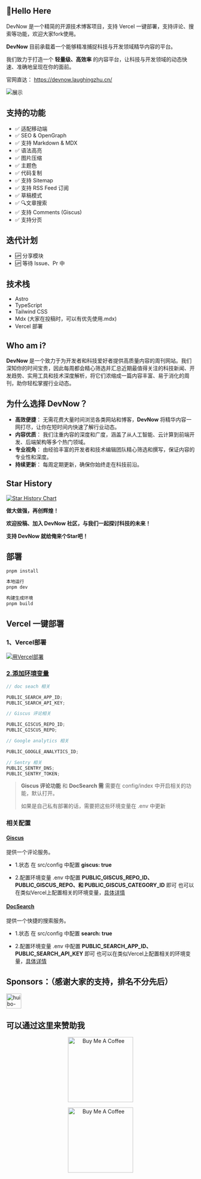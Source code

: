 ## 🚀Hello Here

DevNow 是一个精简的开源技术博客项目，支持 Vercel 一键部署，支持评论、搜索等功能，欢迎大家fork使用。

**DevNow** 目前承载着一个能够精准捕捉科技与开发领域精华内容的平台。

我们致力于打造一个 **轻量级、高效率** 的内容平台，让科技与开发领域的动态快速、准确地呈现在你的面前。

官网直达： <https://devnow.laughingzhu.cn/>

![展示](https://cdn.laughingzhu.cn/DevNow/hJB0pNu4AeZKlnEhgAnyn.png-thumb)

## 支持的功能

- ✅ 适配移动端
- ✅ SEO & OpenGraph
- ✅ 支持 Markdown & MDX
- ✅ 语法高亮
- ✅ 图片压缩
- ✅ 主题色
- ✅ 代码复制
- ✅ 支持 Sitemap
- ✅ 支持 RSS Feed 订阅
- ✅ 草稿模式
- ✅ 🔍文章搜索
- ✅ 支持 Comments (Giscus)
- ✅ 支持分页

## 迭代计划

- 🆙 分享模块
- 🆙 等待 Issue、Pr 中

## 技术栈

- Astro
- TypeScript
- Tailwind CSS
- Mdx (大家在投稿时，可以有优先使用.mdx)
- Vercel 部署

## Who am i?

**DevNow** 是一个致力于为开发者和科技爱好者提供高质量内容的周刊网站。我们深知你的时间宝贵，因此每周都会精心筛选并汇总近期最值得关注的科技新闻、开发趋势、实用工具和技术深度解析，将它们浓缩成一篇内容丰富、易于消化的周刊，助你轻松掌握行业动态。

## 为什么选择 DevNow？

- **高效便捷**： 无需花费大量时间浏览各类网站和博客，**DevNow** 将精华内容一网打尽，让你在短时间内快速了解行业动态。
- **内容优质**： 我们注重内容的深度和广度，涵盖了从人工智能、云计算到前端开发、后端架构等多个热门领域。
- **专业视角**： 由经验丰富的开发者和技术编辑团队精心筛选和撰写，保证内容的专业性和深度。
- **持续更新**： 每周定期更新，确保你始终走在科技前沿。

## Star History

[![Star History Chart](https://api.star-history.com/svg?repos=laughingzhu/devnow&type=Date)](https://star-history.com/#laughingzhu/devnow&Date)

**做大做强，再创辉煌！**

**欢迎投稿、加入 DevNow 社区，与我们一起探讨科技的未来！**

**支持 DevNow 就给俺来个Star吧！**

## 部署

```bash
pnpm install

本地运行
pnpm dev

构建生成环境
pnpm build
```

## Vercel 一键部署

### 1、Vercel部署

[![用Vercel部署](https://vercel.com/button)](https://vercel.com/new/clone?repository-url=https://github.com/LaughingZhu/DevNow)

### [2.添加环境变量](https://vercel.com/docs/projects/environment-variables)

```js
// doc seach 相关

PUBLIC_SEARCH_APP_ID;
PUBLIC_SEARCH_API_KEY;

// Giscus 评论相关

PUBLIC_GISCUS_REPO_ID;
PUBLIC_GISCUS_REPO;

// Google analytics 相关

PUBLIC_GOOGLE_ANALYTICS_ID;

// Sentry 相关
PUBLIC_SENTRY_DNS;
PUBLIC_SENTRY_TOKEN;
```

> **Giscus 评论功能** 和 **DocSearch 需** 需要在 config/index 中开启相关的功能，默认打开。
>
> 如果是自己私有部署的话，需要把这些环境变量在 .env 中更新

### 相关配置

#### [Giscus](https://giscus.app/zh-CN)

提供一个评论服务。

- 1.状态
  在 src/config 中配置 **giscus: true**

- 2.配置环境变量
  .env 中配置 **PUBLIC_GISCUS_REPO_ID、PUBLIC_GISCUS_REPO、和 PUBLIC_GISCUS_CATEGORY_ID** 即可
  也可以在类似Vercel上配置相关的环境变量，[具体详情](https://vercel.com/docs/projects/environment-variables)

#### [DocSearch](https://docsearch.algolia.com/docs/what-is-docsearch)

提供一个快捷的搜索服务。

- 1.状态
  在 src/config 中配置 **search: true**

- 2.配置环境变量
  .env 中配置 **PUBLIC_SEARCH_APP_ID、PUBLIC_SEARCH_API_KEY** 即可
  也可以在类似Vercel上配置相关的环境变量，[具体详情](https://vercel.com/docs/projects/environment-variables)

## Sponsors：（感谢大家的支持，排名不分先后）

<img src='https://avatars.githubusercontent.com/u/28301482?v=4>' alt='huibo-200' width='40'  />

## 可以通过这里来赞助我

<div align='center'>
<img src="https://cdn.laughingzhu.cn/DevNow/8df0d597-93dc-44a4-9e93-ebd02f74e695.JPG" alt="Buy Me A Coffee" width="174" />

<img src="https://cdn.laughingzhu.cn/DevNow/c88193fc-14ea-4236-a3f8-13b6ef736182.JPG" alt="Buy Me A Coffee" width="174" /></div>
